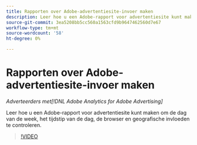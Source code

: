 ```yaml
---
title: Rapporten over Adobe-advertentiesite-invoer maken
description: Leer hoe u een Adobe-rapport voor advertentiesite kunt maken om de dag van de week, het tijdstip van de dag, de browser en geografische invloeden te controleren.
source-git-commit: 3ea5208bb5cc560a1563cfd9b9647462560d7e67
workflow-type: tm+mt
source-wordcount: '58'
ht-degree: 0%

---
```


# Rapporten over Adobe-advertentiesite-invoer maken

*Adverteerders met[!DNL Adobe Analytics for Adobe Advertising]*

Leer hoe u een Adobe-rapport voor advertentiesite kunt maken om de dag van de week, het tijdstip van de dag, de browser en geografische invloeden te controleren.

>[!VIDEO](https://video.tv.adobe.com/v/33921)
